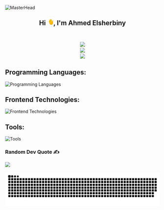 ![MasterHead](https://i.redd.it/bpxxqqvps4h91.gif)

<div align="center">
  <h2>Hi <span><img src="Assets/waving-hand.gif" width="20px"/></span>, I'm Ahmed Elsherbiny</h2>
</div>

<br>

<div align="center">

![](https://github-readme-streak-stats.herokuapp.com/?user=ahmedelsherbiny0&theme=chartreuse-dark&hide_border=true)<br/>
![](https://github-readme-stats.vercel.app/api?username=ahmedelsherbiny0&theme=chartreuse-dark&hide_border=true&include_all_commits=true&count_private=false)<br/>
![](https://github-readme-stats.vercel.app/api/top-langs/?username=ahmedelsherbiny0&theme=chartreuse-dark&hide_border=true&include_all_commits=true&count_private=false&layout=compact)

</div>

## Programming Languages:

![Programming Languages](https://skillicons.dev/icons?i=c,cpp,java,py)

## Frontend Technologies:

![Frontend Technologies](https://skillicons.dev/icons?i=html,css,js,ts,bootstrap,tailwind,react)

## Tools:

![Tools](https://skillicons.dev/icons?i=bash,git,github,arduino,jenkins,docker,vscode)

### Random Dev Quote ✍️

![](https://quotes-github-readme.vercel.app/api?type=horizontal&theme=light)

<!-- [![](https://visitcount.itsvg.in/api?id=ahmedelsherbiny0&icon=0&color=12)](https://visitcount.itsvg.in) -->
<!-- Proudly created with GPRM ( https://gprm.itsvg.in ) -->

<picture>
  <source media="(prefers-color-scheme: dark)" srcset="https://raw.githubusercontent.com/ahmedelsherbiny0/ahmedelsherbiny0/output/github-snake-dark.svg" />
  <source media="(prefers-color-scheme: light)" srcset="https://raw.githubusercontent.com/ahmedelsherbiny0/ahmedelsherbiny0/output/github-snake.svg" />
  <img alt="github-snake" src="https://raw.githubusercontent.com/ahmedelsherbiny0/ahmedelsherbiny0/output/github-snake.svg" />
</picture>
